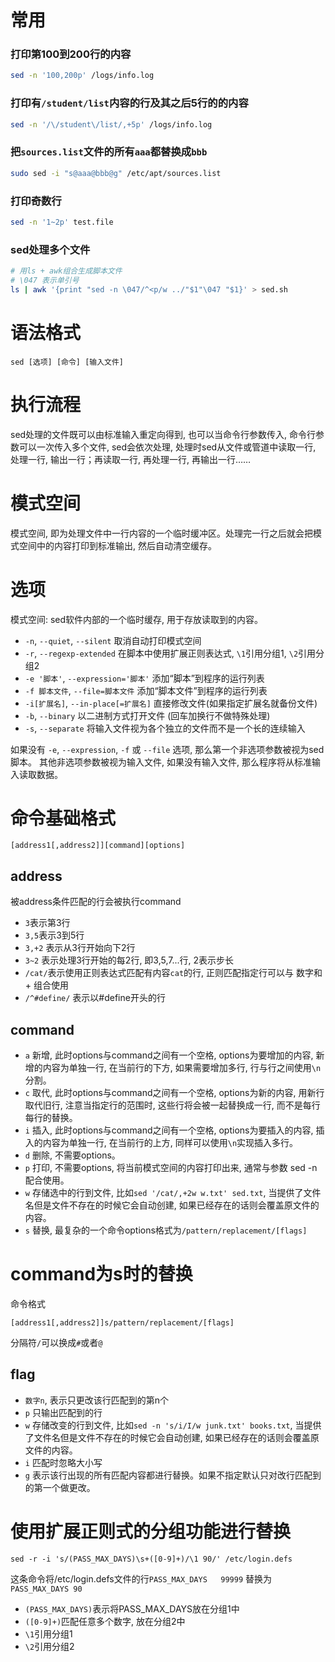 # 常用

### 打印第100到200行的内容
```bash
sed -n '100,200p' /logs/info.log
```
### 打印有`/student/list`内容的行及其之后5行的的内容
```bash
sed -n '/\/student\/list/,+5p' /logs/info.log
```
### 把`sources.list`文件的所有`aaa`都替换成`bbb`
```bash
sudo sed -i "s@aaa@bbb@g" /etc/apt/sources.list
```
### 打印奇数行
```sh
sed -n '1~2p' test.file
```
### sed处理多个文件
```sh
# 用ls + awk组合生成脚本文件
# \047 表示单引号
ls | awk '{print "sed -n \047/^<p/w ../"$1"\047 "$1}' > sed.sh
```

# 语法格式

```
sed [选项] [命令] [输入文件]
```
# 执行流程

sed处理的文件既可以由标准输入重定向得到, 也可以当命令行参数传入, 命令行参数可以一次传入多个文件, sed会依次处理, 
处理时sed从文件或管道中读取一行, 处理一行, 输出一行；再读取一行, 再处理一行, 再输出一行……

# 模式空间
模式空间, 即为处理文件中一行内容的一个临时缓冲区。处理完一行之后就会把模式空间中的内容打印到标准输出, 然后自动清空缓存。

# 选项

模式空间: sed软件内部的一个临时缓存, 用于存放读取到的内容。

- `-n`, `--quiet`, `--silent` 取消自动打印模式空间
- `-r`, `--regexp-extended` 在脚本中使用扩展正则表达式, `\1`引用分组1, `\2`引用分组2
- `-e '脚本'`, `--expression='脚本'` 添加“脚本”到程序的运行列表
- `-f 脚本文件`, `--file=脚本文件` 添加“脚本文件”到程序的运行列表
- `-i[扩展名]`, `--in-place[=扩展名]` 直接修改文件(如果指定扩展名就备份文件)
- `-b`, `--binary` 以二进制方式打开文件 (回车加换行不做特殊处理)
- `-s`, `--separate` 将输入文件视为各个独立的文件而不是一个长的连续输入

如果没有 `-e`, `--expression`, `-f` 或 `--file` 选项, 那么第一个非选项参数被视为sed脚本。
其他非选项参数被视为输入文件, 如果没有输入文件, 那么程序将从标准输入读取数据。

# 命令基础格式

```
[address1[,address2]][command][options]
```

## address

被address条件匹配的行会被执行command

- `3`表示第3行
- `3,5`表示3到5行
- `3,+2` 表示从3行开始向下2行
- `3~2` 表示处理3行开始的每2行, 即3,5,7...行, 2表示步长
- `/cat/`表示使用正则表达式匹配有内容`cat`的行, 正则匹配指定行可以与 数字和+ 组合使用
- `/^#define/` 表示以#define开头的行

## command

- `a` 新增, 此时options与command之间有一个空格, options为要增加的内容, 新增的内容为单独一行, 在当前行的下方, 如果需要增加多行, 行与行之间使用`\n`分割。
- `c` 取代, 此时options与command之间有一个空格, options为新的内容, 用新行取代旧行, 注意当指定行的范围时, 这些行将会被一起替换成一行, 而不是每行每行的替换。
- `i` 插入, 此时options与command之间有一个空格, options为要插入的内容, 插入的内容为单独一行, 在当前行的上方, 同样可以使用`\n`实现插入多行。
- `d` 删除, 不需要options。
- `p` 打印, 不需要options, 将当前模式空间的内容打印出来, 通常与参数 sed -n配合使用。
- `w` 存储选中的行到文件, 比如`sed '/cat/,+2w w.txt' sed.txt`, 当提供了文件名但是文件不存在的时候它会自动创建, 如果已经存在的话则会覆盖原文件的内容。
- `s` 替换, 最复杂的一个命令options格式为`/pattern/replacement/[flags]`

# command为s时的替换

命令格式
```
[address1[,address2]]s/pattern/replacement/[flags]
```
分隔符`/`可以换成`#`或者`@`

## flag

- `数字n`, 表示只更改该行匹配到的第n个
- `p` 只输出匹配到的行
- `w` 存储改变的行到文件, 比如`sed -n 's/i/I/w junk.txt' books.txt`, 当提供了文件名但是文件不存在的时候它会自动创建, 如果已经存在的话则会覆盖原文件的内容。
- `i` 匹配时忽略大小写
- `g` 表示该行出现的所有匹配内容都进行替换。如果不指定默认只对改行匹配到的第一个做更改。

# 使用扩展正则式的分组功能进行替换

```
sed -r -i 's/(PASS_MAX_DAYS)\s+([0-9]+)/\1 90/' /etc/login.defs
```

这条命令将/etc/login.defs文件的行`PASS_MAX_DAYS   99999`
替换为`PASS_MAX_DAYS 90`

- `(PASS_MAX_DAYS)`表示将PASS_MAX_DAYS放在分组1中
- `([0-9]+)`匹配任意多个数字, 放在分组2中
- `\1`引用分组1
- `\2`引用分组2
